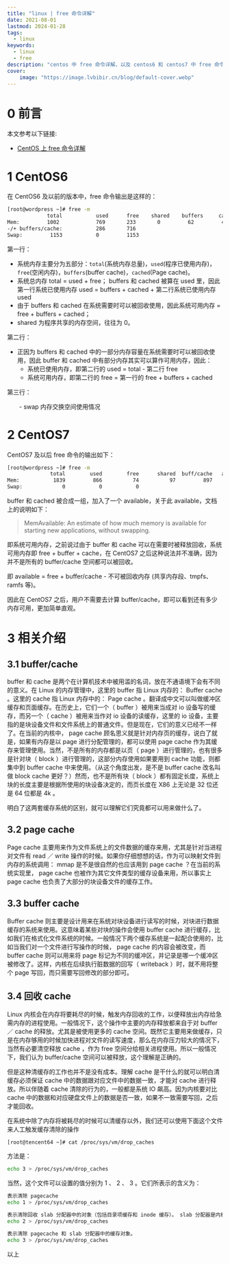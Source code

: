 ```yaml
---
title: "linux | free 命令详解" 
date: 2021-08-01
lastmod: 2024-01-28
tags:
  - linux
keywords:
  - linux
  - free
description: "centos 中 free 命令详解，以及 centos6 和 centos7 中 free 命令的不同" 
cover:
    image: "https://image.lvbibir.cn/blog/default-cover.webp"
---
```


# 0 前言

本文参考以下链接:

- [CentOS 上 free 命令详解](https://blog.csdn.net/qq_41781322/article/details/87187957)

# 1 CentOS6

在 CentOS6 及以前的版本中，free 命令输出是这样的：

```bash
[root@wordpress ~]# free -m
             total           used      free    shared    buffers     cached
Mem:         1002            769       233       0         62         421
-/+ buffers/cache:           286       716
Swap:         1153           0         1153
```

第一行：

- 系统内存主要分为五部分：`total`(系统内存总量)，`used`(程序已使用内存)，`free`(空闲内存)，`buffers`(buffer cache)，`cached`(Page cache)。
- 系统总内存 total = used + free； buffers 和 cached 被算在 used 里，因此第一行系统已使用内存 used = buffers + cached + 第二行系统已使用内存 used
- 由于 buffers 和 cached 在系统需要时可以被回收使用，因此系统可用内存 = free + buffers + cached；
- shared 为程序共享的内存空间，往往为 0。

第二行：

- 正因为 buffers 和 cached 中的一部分内存容量在系统需要时可以被回收使用，因此 buffer 和 cached 中有部分内存其实可以算作可用内存，因此：
    - 系统已使用内存，即第二行的 used = total - 第二行 free
    - 系统可用内存，即第二行的 free = 第一行的 free + buffers + cached

第三行：

　　- swap 内存交换空间使用情况

# 2 CentOS7

CentOS7 及以后 free 命令的输出如下：

```bash
[root@wordpress ~]# free -m
              total        used        free      shared  buff/cache   available
Mem:           1839         866          74          97         897         695
Swap:             0           0           0
```

buffer 和 cached 被合成一组，加入了一个 available，关于此 available，文档上的说明如下：

> MemAvailable: An estimate of how much memory is available for starting new applications, without swapping.

即系统可用内存，之前说过由于 buffer 和 cache 可以在需要时被释放回收，系统可用内存即 free + buffer + cache，在 CentOS7 之后这种说法并不准确，因为并不是所有的 buffer/cache 空间都可以被回收。

即 available = free + buffer/cache - 不可被回收内存 (共享内存段、tmpfs、ramfs 等)。

因此在 CentOS7 之后，用户不需要去计算 buffer/cache，即可以看到还有多少内存可用，更加简单直观。

# 3 相关介绍

## 3.1 buffer/cache

buffer 和 cache 是两个在计算机技术中被用滥的名词，放在不通语境下会有不同的意义。在 Linux 的内存管理中，这里的 buffer 指 Linux 内存的： Buffer cache 。这里的 cache 指 Linux 内存中的： Page cache 。翻译成中文可以叫做缓冲区缓存和页面缓存。在历史上，它们一个（ buffer ）被用来当成对 io 设备写的缓存，而另一个（ cache ）被用来当作对 io 设备的读缓存，这里的 io 设备，主要指的是块设备文件和文件系统上的普通文件。但是现在，它们的意义已经不一样了。在当前的内核中， page cache 顾名思义就是针对内存页的缓存，说白了就是，如果有内存是以 page 进行分配管理的，都可以使用 page cache 作为其缓存来管理使用。当然，不是所有的内存都是以页（ page ）进行管理的，也有很多是针对块（ block ）进行管理的，这部分内存使用如果要用到 cache 功能，则都集中到 buffer cache 中来使用。（从这个角度出发，是不是 buffer cache 改名叫做 block cache 更好？）然而，也不是所有块（ block ）都有固定长度，系统上块的长度主要是根据所使用的块设备决定的，而页长度在 X86 上无论是 32 位还是 64 位都是 4k 。

明白了这两套缓存系统的区别，就可以理解它们究竟都可以用来做什么了。

## 3.2 page cache

Page cache 主要用来作为文件系统上的文件数据的缓存来用，尤其是针对当进程对文件有 read ／ write 操作的时候。如果你仔细想想的话，作为可以映射文件到内存的系统调用： mmap 是不是很自然的也应该用到 page cache ？在当前的系统实现里， page cache 也被作为其它文件类型的缓存设备来用，所以事实上 page cache 也负责了大部分的块设备文件的缓存工作。

## 3.3 buffer cache

Buffer cache 则主要是设计用来在系统对块设备进行读写的时候，对块进行数据缓存的系统来使用。这意味着某些对块的操作会使用 buffer cache 进行缓存，比如我们在格式化文件系统的时候。一般情况下两个缓存系统是一起配合使用的，比如当我们对一个文件进行写操作的时候， page cache 的内容会被改变，而 buffer cache 则可以用来将 page 标记为不同的缓冲区，并记录是哪一个缓冲区被修改了。这样，内核在后续执行脏数据的回写（ writeback ）时，就不用将整个 page 写回，而只需要写回修改的部分即可。

## 3.4 回收 cache

Linux 内核会在内存将要耗尽的时候，触发内存回收的工作，以便释放出内存给急需内存的进程使用。一般情况下，这个操作中主要的内存释放都来自于对 buffer ／ cache 的释放。尤其是被使用更多的 cache 空间。既然它主要用来做缓存，只是在内存够用的时候加快进程对文件的读写速度，那么在内存压力较大的情况下，当然有必要清空释放 cache ，作为 free 空间分给相关进程使用。所以一般情况下，我们认为 buffer/cache 空间可以被释放，这个理解是正确的。

但是这种清缓存的工作也并不是没有成本。理解 cache 是干什么的就可以明白清缓存必须保证 cache 中的数据跟对应文件中的数据一致，才能对 cache 进行释放。所以伴随着 cache 清除的行为的，一般都是系统 IO 飙高。因为内核要对比 cache 中的数据和对应硬盘文件上的数据是否一致，如果不一致需要写回，之后才能回收。

在系统中除了内存将被耗尽的时候可以清缓存以外，我们还可以使用下面这个文件来人工触发缓存清除的操作

```bash
[root@tencent64 ~]# cat /proc/sys/vm/drop_caches
```

方法是：

```bash
echo 3 > /proc/sys/vm/drop_caches
```

当然，这个文件可以设置的值分别为 1 、 2 、 3 。它们所表示的含义为：

```bash
表示清除 pagecache 
echo 1 > /proc/sys/vm/drop_caches

表示清除回收 slab 分配器中的对象（包括目录项缓存和 inode 缓存）。 slab 分配器是内核中管理内存的一种机制，其中很多缓存数据实现都是用的 pagecache 
echo 2 > /proc/sys/vm/drop_caches

表示清除 pagecache 和 slab 分配器中的缓存对象。
echo 3 > /proc/sys/vm/drop_caches
```

以上
